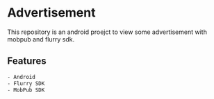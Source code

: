 # Advertisement

This repository is an android proejct to view some advertisement with mobpub and flurry sdk.

## Features

```bash
- Android
- Flurry SDK
- MobPub SDK
```